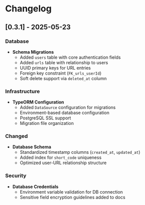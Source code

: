 # Changelog

## [0.3.1] - 2025-05-23

### Database

- **Schema Migrations**
  - Added `users` table with core authentication fields
  - Added `urls` table with relationship to users
  - UUID primary keys for URL entries
  - Foreign key constraint (`FK_urls_userId`)
  - Soft delete support via `deleted_at` column

### Infrastructure

- **TypeORM Configuration**
  - Added `DataSource` configuration for migrations
  - Environment-based database configuration
  - PostgreSQL SSL support
  - Migration file organization

### Changed

- **Database Schema**
  - Standardized timestamp columns (`created_at`, `updated_at`)
  - Added index for `short_code` uniqueness
  - Optimized user-URL relationship structure

### Security

- **Database Credentials**
  - Environment variable validation for DB connection
  - Sensitive field encryption guidelines added to docs
